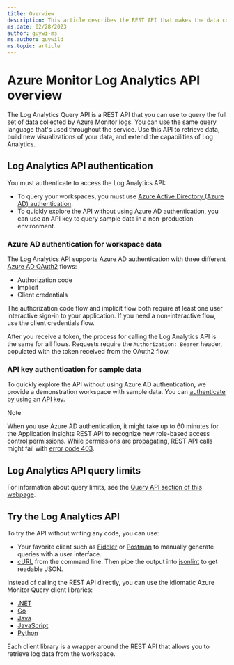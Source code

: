 ```yaml
---
title: Overview
description: This article describes the REST API that makes the data collected by Azure Log Analytics easily available.
ms.date: 02/28/2023
author: guywi-ms
ms.author: guywild
ms.topic: article
---
```

# Azure Monitor Log Analytics API overview

The Log Analytics Query API is a REST API that you can use to query the full set of data collected by Azure Monitor logs. You can use the same query language that's used throughout the service. Use this API to retrieve data, build new visualizations of your data, and extend the capabilities of Log Analytics.

## Log Analytics API authentication

You must authenticate to access the Log Analytics API:
- To query your workspaces, you must use [Azure Active Directory (Azure AD) authentication](../../../active-directory/fundamentals/active-directory-whatis.md).
- To quickly explore the API without using Azure AD authentication, you can use an API key to query sample data in a non-production environment.

### Azure AD authentication for workspace data

The Log Analytics API supports Azure AD authentication with three different [Azure AD OAuth2](/azure/active-directory/develop/active-directory-protocols-oauth-code) flows:
- Authorization code
- Implicit
- Client credentials

The authorization code flow and implicit flow both require at least one user interactive sign-in to your application. If you need a non-interactive flow, use the client credentials flow.

After you receive a token, the process for calling the Log Analytics API is the same for all flows. Requests require the `Authorization: Bearer` header, populated with the token received from the OAuth2 flow.

### API key authentication for sample data

To quickly explore the API without using Azure AD authentication, we provide a demonstration workspace with sample data. You can [authenticate by using an API key](./access-api.md#authenticate-with-a-demo-api-key).

> [!NOTE]
> When you use Azure AD authentication, it might take up to 60 minutes for the Application Insights REST API to recognize new role-based access control permissions. While permissions are propagating, REST API calls might fail with [error code 403](./errors.md#insufficient-permissions).

## Log Analytics API query limits

For information about query limits, see the [Query API section of this webpage](../../service-limits.md).

## Try the Log Analytics API

To try the API without writing any code, you can use:
  - Your favorite client such as [Fiddler](https://www.telerik.com/fiddler) or [Postman](https://www.getpostman.com/) to manually generate queries with a user interface.
  - [cURL](https://curl.haxx.se/) from the command line. Then pipe the output into [jsonlint](https://github.com/zaach/jsonlint) to get readable JSON.

Instead of calling the REST API directly, you can use the idiomatic Azure Monitor Query client libraries:

- [.NET](/dotnet/api/overview/azure/Monitor.Query-readme)
- [Go](https://pkg.go.dev/github.com/Azure/azure-sdk-for-go/sdk/monitor/azquery)
- [Java](/java/api/overview/azure/monitor-query-readme)
- [JavaScript](/javascript/api/overview/azure/monitor-query-readme)
- [Python](/python/api/overview/azure/monitor-query-readme)

Each client library is a wrapper around the REST API that allows you to retrieve log data from the workspace.
